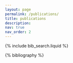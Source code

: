```yaml
---
layout: page
permalink: /publications/
title: publications
description: 
nav: true
nav_order: 2
---
```



<!-- _pages/publications.md -->

<!-- Bibsearch Feature -->

{% include bib_search.liquid %}

<div class="publications">


{% bibliography %}

</div>
